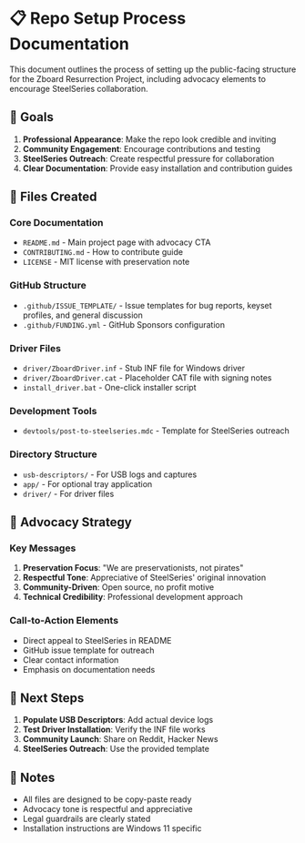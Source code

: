 # 📋 Repo Setup Process Documentation

This document outlines the process of setting up the public-facing structure for the Zboard Resurrection Project, including advocacy elements to encourage SteelSeries collaboration.

## 🎯 Goals

1. **Professional Appearance**: Make the repo look credible and inviting
2. **Community Engagement**: Encourage contributions and testing
3. **SteelSeries Outreach**: Create respectful pressure for collaboration
4. **Clear Documentation**: Provide easy installation and contribution guides

## 📁 Files Created

### Core Documentation
- `README.md` - Main project page with advocacy CTA
- `CONTRIBUTING.md` - How to contribute guide
- `LICENSE` - MIT license with preservation note

### GitHub Structure
- `.github/ISSUE_TEMPLATE/` - Issue templates for bug reports, keyset profiles, and general discussion
- `.github/FUNDING.yml` - GitHub Sponsors configuration

### Driver Files
- `driver/ZboardDriver.inf` - Stub INF file for Windows driver
- `driver/ZboardDriver.cat` - Placeholder CAT file with signing notes
- `install_driver.bat` - One-click installer script

### Development Tools
- `devtools/post-to-steelseries.mdc` - Template for SteelSeries outreach

### Directory Structure
- `usb-descriptors/` - For USB logs and captures
- `app/` - For optional tray application
- `driver/` - For driver files

## 🧠 Advocacy Strategy

### Key Messages
1. **Preservation Focus**: "We are preservationists, not pirates"
2. **Respectful Tone**: Appreciative of SteelSeries' original innovation
3. **Community-Driven**: Open source, no profit motive
4. **Technical Credibility**: Professional development approach

### Call-to-Action Elements
- Direct appeal to SteelSeries in README
- GitHub issue template for outreach
- Clear contact information
- Emphasis on documentation needs

## 🚀 Next Steps

1. **Populate USB Descriptors**: Add actual device logs
2. **Test Driver Installation**: Verify the INF file works
3. **Community Launch**: Share on Reddit, Hacker News
4. **SteelSeries Outreach**: Use the provided template

## 📝 Notes

- All files are designed to be copy-paste ready
- Advocacy tone is respectful and appreciative
- Legal guardrails are clearly stated
- Installation instructions are Windows 11 specific 
